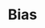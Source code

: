---
types: "word"

title: "Bias"

categories: ['']

tags: ['Bias']

arabic: ['الانحياز']

publishers: ['خوارزميات الذكاء الاصطناعي في تحليل النص العربي']

types: "word"

slug: ""
---